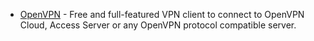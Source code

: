* [OpenVPN](https://openvpn.net/) - Free and full-featured VPN client to connect to OpenVPN Cloud, Access Server or any OpenVPN protocol compatible server.
